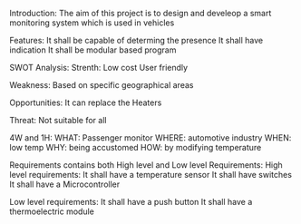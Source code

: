 Introduction:
The aim of this project is to design and develeop a smart monitoring system which is used in vehicles

Features:
It shall be capable of determing the presence
It shall have indication
It shall be modular based program

SWOT Analysis:
 Strenth:
 Low cost
 User friendly

 Weakness:
 Based on specific geographical areas

 Opportunities:
 It can replace the Heaters

 Threat:
 Not suitable for all

4W and 1H:
WHAT: Passenger monitor
WHERE: automotive industry
WHEN: low temp
WHY: being accustomed
HOW: by modifying temperature

Requirements contains both High level and Low level Requirements:
High level requirements:
It shall have a temperature sensor
It shall have switches 
It shall have a Microcontroller

Low level requirements:
It shall have a push button
It shall have a thermoelectric module





